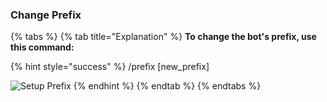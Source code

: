 ### Change Prefix

{% tabs %}
{% tab title="Explanation" %}
**To change the bot's prefix, use this command:**&#x20;

{% hint style="success" %}
/prefix \[new\_prefix]

![Setup Prefix](assets/prefix.png)
{% endhint %}
{% endtab %}
{% endtabs %}